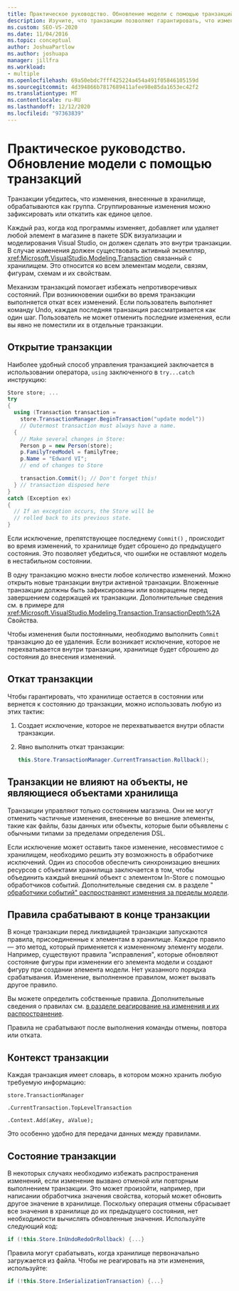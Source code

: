```yaml
---
title: Практическое руководство. Обновление модели с помощью транзакций
description: Изучите, что транзакции позволяют гарантировать, что изменения, внесенные в хранилище, обрабатывались как группа и как использовать транзакции для обновления модели.
ms.custom: SEO-VS-2020
ms.date: 11/04/2016
ms.topic: conceptual
author: JoshuaPartlow
ms.author: joshuapa
manager: jillfra
ms.workload:
- multiple
ms.openlocfilehash: 69a50ebdc7fff425224a454a491f05846105159d
ms.sourcegitcommit: 4d394866b7817689411afee98e85da1653ec42f2
ms.translationtype: MT
ms.contentlocale: ru-RU
ms.lasthandoff: 12/12/2020
ms.locfileid: "97363839"
---
```

# <a name="how-to-use-transactions-to-update-the-model"></a>Практическое руководство. Обновление модели с помощью транзакций
Транзакции убедитесь, что изменения, внесенные в хранилище, обрабатываются как группа. Сгруппированные изменения можно зафиксировать или откатить как единое целое.

 Каждый раз, когда код программы изменяет, добавляет или удаляет любой элемент в магазине в пакете SDK визуализации и моделирования Visual Studio, он должен сделать это внутри транзакции. В случае изменения должен существовать активный экземпляр, <xref:Microsoft.VisualStudio.Modeling.Transaction> связанный с хранилищем. Это относится ко всем элементам модели, связям, фигурам, схемам и их свойствам.

 Механизм транзакций помогает избежать непротиворечивых состояний. При возникновении ошибки во время транзакции выполняется откат всех изменений. Если пользователь выполняет команду Undo, каждая последняя транзакция рассматривается как один шаг. Пользователь не может отменить последние изменения, если вы явно не поместили их в отдельные транзакции.

## <a name="opening-a-transaction"></a>Открытие транзакции
 Наиболее удобный способ управления транзакцией заключается в использовании оператора, `using` заключенного в `try...catch` инструкцию:

```csharp
Store store; ...
try
{
  using (Transaction transaction =
    store.TransactionManager.BeginTransaction("update model"))
    // Outermost transaction must always have a name.
  {
    // Make several changes in Store:
    Person p = new Person(store);
    p.FamilyTreeModel = familyTree;
    p.Name = "Edward VI";
    // end of changes to Store

    transaction.Commit(); // Don't forget this!
  } // transaction disposed here
}
catch (Exception ex)
{
  // If an exception occurs, the Store will be
  // rolled back to its previous state.
}
```

 Если исключение, препятствующее последнему `Commit()` , происходит во время изменений, то хранилище будет сброшено до предыдущего состояния. Это позволяет убедиться, что ошибки не оставляют модель в нестабильном состоянии.

 В одну транзакцию можно внести любое количество изменений. Можно открыть новые транзакции внутри активной транзакции. Вложенные транзакции должны быть зафиксированы или возвращены перед завершением содержащей их транзакции. Дополнительные сведения см. в примере для <xref:Microsoft.VisualStudio.Modeling.Transaction.TransactionDepth%2A> Свойства.

 Чтобы изменения были постоянными, необходимо выполнить `Commit` транзакцию до ее удаления. Если возникает исключение, которое не перехватывается внутри транзакции, хранилище будет сброшено до состояния до внесения изменений.

## <a name="rolling-back-a-transaction"></a>Откат транзакции
 Чтобы гарантировать, что хранилище остается в состоянии или вернется к состоянию до транзакции, можно использовать любую из этих тактик:

1. Создает исключение, которое не перехватывается внутри области транзакции.

2. Явно выполнить откат транзакции:

    ```csharp
    this.Store.TransactionManager.CurrentTransaction.Rollback();
    ```

## <a name="transactions-do-not-affect-non-store-objects"></a>Транзакции не влияют на объекты, не являющиеся объектами хранилища
 Транзакции управляют только состоянием магазина. Они не могут отменить частичные изменения, внесенные во внешние элементы, такие как файлы, базы данных или объекты, которые были объявлены с обычными типами за пределами определения DSL.

 Если исключение может оставить такое изменение, несовместимое с хранилищем, необходимо решить эту возможность в обработчике исключений. Один из способов обеспечить синхронизацию внешних ресурсов с объектами хранилища заключается в том, чтобы объединить каждый внешний объект с элементом In-Store с помощью обработчиков событий. Дополнительные сведения см. в разделе " [обработчики событий" распространяют изменения за пределы модели](../modeling/event-handlers-propagate-changes-outside-the-model.md).

## <a name="rules-fire-at-the-end-of-a-transaction"></a>Правила срабатывают в конце транзакции
 В конце транзакции перед ликвидацией транзакции запускаются правила, присоединенные к элементам в хранилище. Каждое правило — это метод, который применяется к измененному элементу модели. Например, существуют правила "исправления", которые обновляют состояние фигуры при изменении его элемента модели и создают фигуру при создании элемента модели. Нет указанного порядка срабатывания. Изменение, выполненное правилом, может вызвать другое правило.

 Вы можете определить собственные правила. Дополнительные сведения о правилах см. [в разделе реагирование на изменения и их распространение](../modeling/responding-to-and-propagating-changes.md).

 Правила не срабатывают после выполнения команды отмены, повтора или отката.

## <a name="transaction-context"></a>Контекст транзакции
 Каждая транзакция имеет словарь, в котором можно хранить любую требуемую информацию:

 `store.TransactionManager`

 `.CurrentTransaction.TopLevelTransaction`

 `.Context.Add(aKey, aValue);`

 Это особенно удобно для передачи данных между правилами.

## <a name="transaction-state"></a>Состояние транзакции
 В некоторых случаях необходимо избежать распространения изменений, если изменение вызвано отменой или повторным выполнением транзакции. Это может произойти, например, при написании обработчика значения свойства, который может обновить другое значение в хранилище. Поскольку операция отмены сбрасывает все значения в хранилище до их предыдущего состояния, нет необходимости вычислять обновленные значения. Используйте следующий код:

```csharp
if (!this.Store.InUndoRedoOrRollback) {...}
```

 Правила могут срабатывать, когда хранилище первоначально загружается из файла. Чтобы не реагировать на эти изменения, используйте:

```csharp
if (!this.Store.InSerializationTransaction) {...}
```
